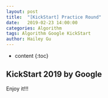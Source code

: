 ```yaml
---
layout: post
title:  "[KickStart] Practice Round"
date:   2019-02-23 14:00:00
categories: Algorithm
tags: Algorithm Google KickStart
author: Hailey Gu
---
```


* content
{:toc}

## KickStart 2019 by Google

Enjoy it!!!
